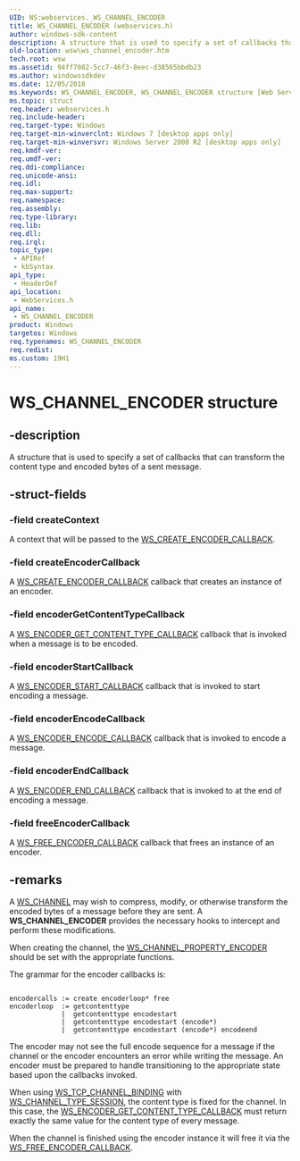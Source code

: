 ```yaml
---
UID: NS:webservices._WS_CHANNEL_ENCODER
title: WS_CHANNEL_ENCODER (webservices.h)
author: windows-sdk-content
description: A structure that is used to specify a set of callbacks that can transform the content type and encoded bytes of a sent message.
old-location: wsw\ws_channel_encoder.htm
tech.root: wsw
ms.assetid: 94ff7082-5cc7-46f3-8eec-d38565bbdb23
ms.author: windowssdkdev
ms.date: 12/05/2018
ms.keywords: WS_CHANNEL_ENCODER, WS_CHANNEL_ENCODER structure [Web Services for Windows], webservices/WS_CHANNEL_ENCODER, wsw.ws_channel_encoder
ms.topic: struct
req.header: webservices.h
req.include-header: 
req.target-type: Windows
req.target-min-winverclnt: Windows 7 [desktop apps only]
req.target-min-winversvr: Windows Server 2008 R2 [desktop apps only]
req.kmdf-ver: 
req.umdf-ver: 
req.ddi-compliance: 
req.unicode-ansi: 
req.idl: 
req.max-support: 
req.namespace: 
req.assembly: 
req.type-library: 
req.lib: 
req.dll: 
req.irql: 
topic_type:
 - APIRef
 - kbSyntax
api_type:
 - HeaderDef
api_location:
 - WebServices.h
api_name:
 - WS_CHANNEL_ENCODER
product: Windows
targetos: Windows
req.typenames: WS_CHANNEL_ENCODER
req.redist: 
ms.custom: 19H1
---
```


# WS_CHANNEL_ENCODER structure


## -description


A structure that is used to specify a set of callbacks
                that can transform the content type and encoded bytes of a sent message.
            


## -struct-fields




### -field createContext

A context that will be passed to the <a href="https://msdn.microsoft.com/47a68722-0c99-478a-b1ce-2982287e6a74">WS_CREATE_ENCODER_CALLBACK</a>.
                


### -field createEncoderCallback

A <a href="https://msdn.microsoft.com/47a68722-0c99-478a-b1ce-2982287e6a74">WS_CREATE_ENCODER_CALLBACK</a> callback that creates an instance of an encoder.
                


### -field encoderGetContentTypeCallback

A <a href="https://msdn.microsoft.com/9e17481e-91ed-4215-983e-218936a1aa4f">WS_ENCODER_GET_CONTENT_TYPE_CALLBACK</a> callback that is invoked when a message is to be encoded.
                


### -field encoderStartCallback

A <a href="https://msdn.microsoft.com/308e3d24-e3df-4dc8-a727-d3d8ebe8d5d4">WS_ENCODER_START_CALLBACK</a> callback that is invoked to start encoding a message.
                


### -field encoderEncodeCallback

A 
                    <a href="https://msdn.microsoft.com/f3b191b2-a92f-491d-bd77-500e2d3b37e8">WS_ENCODER_ENCODE_CALLBACK</a> callback that is invoked to encode a message.
                


### -field encoderEndCallback

A <a href="https://msdn.microsoft.com/ab0f88f7-e2b4-48e0-9041-ac4aa66f1575">WS_ENCODER_END_CALLBACK</a> callback that is invoked to at the end of encoding a message.
                


### -field freeEncoderCallback

A <a href="https://msdn.microsoft.com/4ef8fc85-fe98-4c1c-9f8f-77fd4ad3283f">WS_FREE_ENCODER_CALLBACK</a> callback that frees an instance of an encoder.
                


## -remarks



A <a href="https://msdn.microsoft.com/741636a4-5e0f-495a-bb1d-1a00cfd6f65a">WS_CHANNEL</a> may wish to compress, modify, or otherwise transform
                the encoded bytes of a message before they are sent. A <b>WS_CHANNEL_ENCODER</b> 
                provides the necessary hooks to intercept and perform these modifications.
            

When creating the channel, the <a href="https://msdn.microsoft.com/3207c7f0-7f12-4f6b-8ddd-bac9c06ccfbf">WS_CHANNEL_PROPERTY_ENCODER</a> should be
                set with the appropriate functions.
            

The grammar for the encoder callbacks is:

<pre class="syntax" xml:space="preserve"><code>
encodercalls := create encoderloop* free
encoderloop  := getcontenttype
             |  getcontenttype encodestart
             |  getcontenttype encodestart (encode*)
             |  getcontenttype encodestart (encode*) encodeend
</code></pre>
The encoder may not see the full encode sequence for a message if the channel or the 
              encoder encounters an error while writing the message.  An encoder must be prepared to 
              handle transitioning to the appropriate state based upon the callbacks invoked.


When using <a href="https://msdn.microsoft.com/554cc239-feab-4262-9821-6478a3d93ffc">WS_TCP_CHANNEL_BINDING</a> with <a href="https://msdn.microsoft.com/7e1092f9-10e8-485c-a286-770e1c74d8ca">WS_CHANNEL_TYPE_SESSION</a>, the content type
              is fixed for the channel.  In this case, the <a href="https://msdn.microsoft.com/9e17481e-91ed-4215-983e-218936a1aa4f">WS_ENCODER_GET_CONTENT_TYPE_CALLBACK</a> must return
              exactly the same value for the content type of every message.
            

When the channel is finished using the encoder instance it will free it via the
                <a href="https://msdn.microsoft.com/4ef8fc85-fe98-4c1c-9f8f-77fd4ad3283f">WS_FREE_ENCODER_CALLBACK</a>.
            



